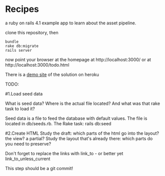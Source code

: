 Recipes
=======

a ruby on rails 4.1 example app
to learn about the asset pipeline.

clone this repository, then

    bundle
    rake db:migrate
    rails server

now point your browser at the homepage at http://localhost:3000/
or at http://localhost:3000/todo.html 

There is a [demo site](https://frozen-oasis-65001.herokuapp.com/) of
the solution on heroku

TODO:

#1.Load seed data

What is seed data? Where is the actual file located? And what was that rake task to load it?

Seed data is a file to feed the database with default values.
The file is located in db/seeds.rb.
The Rake task: rails db:seed

#2.Create HTML
Study the draft: which parts of the html go into the layout? the view? a partial? Study the layout that's already there: which parts do you need to preserve?

Don't forget to replace the links with link_to - or better yet link_to_unless_current

This step should be a git commit!



